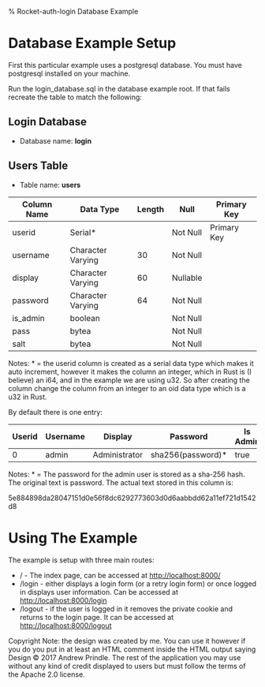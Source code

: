 % Rocket-auth-login Database Example

# Database Example Setup
First this particular example uses a postgresql database.  You must have postgresql installed on your machine.

Run the login_database.sql in the database example root.  If that fails recreate the table to match the following:

## Login Database
* Database name: **login**

## Users Table
* Table name: **users**

| Column Name | Data Type | Length | Null | Primary Key |
|-------------|-----------|-------|------|--------------|
| userid | Serial* | | Not Null | Primary Key |
| username | Character Varying | 30 | Not Null | |
| display | Character Varying | 60 | Nullable | |
| password | Character Varying | 64 | Not Null | |
| is_admin | boolean | | Not Null | |
| pass | bytea | | Not Null | |
| salt | bytea | | Not Null | |




Notes: * = the userid column is created as a serial data type which makes it auto increment, however it makes the column an integer, which in Rust is (I believe) an i64, and in the example we are using u32.  So after creating the column change the column from an integer to an oid data type which is a u32 in Rust.


By default there is one entry:

| Userid | Username | Display| Password | Is Admin |
|--------|-----------|---------|----------|-----------|
| 0  |  admin | Administrator | sha256(password)* | true |

Notes: * = The password for the admin user is stored as a sha-256 hash.  The original text is password.  The actual text stored in this column is:

5e884898da28047151d0e56f8dc6292773603d0d6aabbdd62a11ef721d1542d8


# Using The Example
The example is setup with three main routes:

* / - The index page, can be accessed at [http://localhost:8000/](http://localhost:8000/)
* /login - either displays a login form (or a retry login form) or once logged in displays user information.  Can be accessed at [http://localhost:8000/login](http://localhost:8000/login)
* /logout - if the user is logged in it removes the private cookie and returns to the login page.  It can be accessed at [http://localhost:8000/logout](http://localhost:8000/logout)

Copyright Note: the design was created by me.  You can use it however if you do you put in at least an HTML comment inside the HTML output saying Design &copy; 2017 Andrew Prindle.
The rest of the application you may use without any kind of credit displayed to users but must follow the terms of the Apache 2.0 license.
